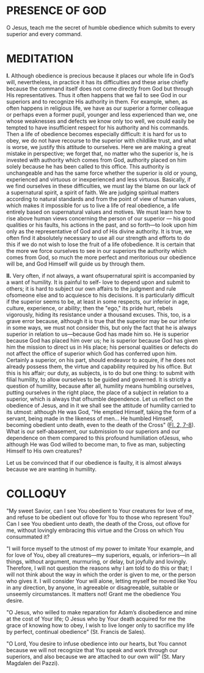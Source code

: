 # PRESENCE OF GOD

O Jesus, teach me the secret of humble obedience which submits to every superior and every command.

# MEDITATION

**I.** Although obedience is precious because it places our whole life in God’s will, nevertheless, in practice it has its difficulties and these arise chiefly because the command itself does not come directly from God but through His representatives. Thus it often happens that we fail to see God in our superiors and to recognize His authority in them. For example, when, as often happens in religious life, we have as our superior a former colleague or perhaps even a former pupil, younger and less experienced than we, one whose weaknesses and defects we know only too well, we could easily be tempted to have insufficient respect for his authority and his commands. Then a life of obedience becomes especially difficult: it is hard for us to obey, we do not have recourse to the superior with childlike trust, and what is worse, we justify this attitude to ourselves. Here we are making a great mistake in perspective; we forget that, no matter who the superior is, he is invested with authority which comes from God, authority placed on him solely because he has been called to this office. This authority is unchangeable and has the same force whether the superior is old or young, experienced and virtuous or inexperienced and less virtuous. Basically, if we find ourselves in these difficulties, we must lay the blame on our lack of a supernatural spirit, a spirit of faith. We are judging spiritual matters according to natural standards and from the point of view of human values, which makes it impossible for us to live a life of real obedience, a life entirely based on supernatural values and motives. We must learn how to rise above human views concerning the person of our superior — his good qualities or his faults, his actions in the past, and so forth—to look upon him only as the representative of God and of His divine authority. It is true, we often find it absolutely necessary to use all our strength and efforts to do this if we do not wish to lose the fruit of a life ofobedience. It is certain that the more we force ourselves to see in our superiors the authority which comes from God, so much the more perfect and meritorious our obedience will be, and God Himself will guide us by through them.

**II.** Very often, if not always, a want ofsupernatural spirit is accompanied by a want of humility. It is painful to self- love to depend upon and submit to others; it is hard to subject our own affairs to the judgment and rule ofsomeone else and to acquiesce to his decisions. It is particularly difficult if the superior seems to be, at least in some respects, our inferior in age, culture, experience, or ability; then the "ego," its pride hurt, rebels vigorously, hiding its resistance under a thousand excuses. This, too, is a grave error because, although it is true that the superior may be our inferior in some ways, we must not consider this, but only the fact that he is always superior in relation to us—because God has made him so. He is superior because God has placed him over us; he is superior because God has given him the mission to direct us in His place; his personal qualities or defects do not affect the office of superior which God has conferred upon him. Certainly a superior, on his part, should endeavor to acquire, if he does not already possess them, the virtue and capability required by his office. But this is his affair; our duty, as subjects, is to do but one thing: to submit with filial humility, to allow ourselves to be guided and governed. It is strictly a question of humility, because after all, humility means humbling ourselves, putting ourselves in the right place, the place of a subject in relation to a superior, which is always that ofhumble dependence. Let us reflect on the obedience of Jesus, and in it we shall see the attitude of humility carried to its utmost: although He was God, "He emptied Himself, taking the form of a servant, being made in the likeness of men... He humbled Himself, becoming obedient unto death, even to the death of the Cross" ([Fl. 2, 7-8](https://vulgata.online/bible/Fl.2?ed=DR2&vfn=DR2.Fl.2.7-8:vs)). What is our self-abasement, our submission to our superiors and our dependence on them compared to this profound humiliation ofJesus, who although He was God willed to become man, to five as man, subjecting Himself to His own creatures?

Let us be convinced that if our obedience is faulty, it is almost always because we are wanting in humility.

# COLLOQUY

"My sweet Savior, can I see You obedient to Your creatures for love of me, and refuse to be obedient out oflove for You to those who represent You? Can I see You obedient unto death, the death of the Cross, out oflove for me, without lovingly embracing this virtue and the Cross on which You consummated it?

"I will force myself to the utmost of my power to imitate Your example, and for love of You, obey all creatures—my superiors, equals, or inferiors—in all things, without argument, murmuring, or delay, but joyfully and lovingly. Therefore, I will not question the reasons why I am told to do this or that; I will not think about the way in which the order is given to me, or the person who gives it. I will consider Your will alone, letting myself be moved like You in any direction, by anyone, in agreeable or disagreeable, suitable or unseemly circumstances. It matters not! Grant me the obedience You desire.

"O Jesus, who willed to make reparation for Adam’s disobedience and mine at the cost of Your life; O Jesus who by Your death acquired for me the grace of knowing how to obey, I wish to live longer only to sacrifice my life by perfect, continual obedience" (St. Francis de Sales).

"O Lord, You desire to infuse obedience into our hearts, but You cannot because we will not recognize that You speak and work through our superiors, and also because we are attached to our own will” (St. Mary Magdalen dei Pazzi). 